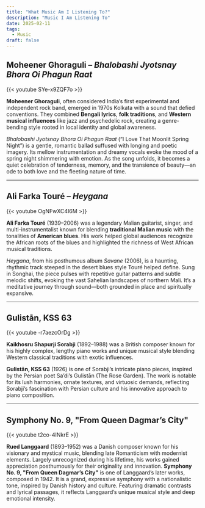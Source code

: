 ```yaml
---
title: "What Music Am I Listening To?"
description: "Music I Am Listening To"
date: 2025-02-11
tags:
  - Music
draft: false
---
```



## Moheener Ghoraguli – *Bhalobashi Jyotsnay Bhora Oi Phagun Raat*  
{{< youtube SYe-x9ZQF7o >}}

**Moheener Ghoraguli**, often considered India’s first experimental and independent rock band, emerged in 1970s Kolkata with a sound that defied conventions. They combined **Bengali lyrics**, **folk traditions**, and **Western musical influences** like jazz and psychedelic rock, creating a genre-bending style rooted in local identity and global awareness.

*Bhalobashi Jyotsnay Bhora Oi Phagun Raat* (“I Love That Moonlit Spring Night”) is a gentle, romantic ballad suffused with longing and poetic imagery. Its mellow instrumentation and dreamy vocals evoke the mood of a spring night shimmering with emotion. As the song unfolds, it becomes a quiet celebration of tenderness, memory, and the transience of beauty—an ode to both love and the fleeting nature of time.

---

## Ali Farka Touré – *Heygana*  
{{< youtube OgNFwXC4I6M >}}

**Ali Farka Touré** (1939–2006) was a legendary Malian guitarist, singer, and multi-instrumentalist known for blending **traditional Malian music** with the tonalities of **American blues**. His work helped global audiences recognize the African roots of the blues and highlighted the richness of West African musical traditions.

*Heygana*, from his posthumous album *Savane* (2006), is a haunting, rhythmic track steeped in the desert blues style Touré helped define. Sung in Songhai, the piece pulses with repetitive guitar patterns and subtle melodic shifts, evoking the vast Sahelian landscapes of northern Mali. It’s a meditative journey through sound—both grounded in place and spiritually expansive.

---

## Gulistān, KSS 63
{{< youtube -r7aezcOrDg >}}

**Kaikhosru Shapurji Sorabji** (1892–1988) was a British composer known for his highly complex, lengthy piano works and unique musical style blending Western classical traditions with exotic influences.

**Gulistān, KSS 63** (1926) is one of Sorabji’s intricate piano pieces, inspired by the Persian poet Sa’di’s Gulistān (The Rose Garden). The work is notable for its lush harmonies, ornate textures, and virtuosic demands, reflecting Sorabji’s fascination with Persian culture and his innovative approach to piano composition.

---

## Symphony No. 9, "From Queen Dagmar’s City"
{{< youtube t2co-4INkrE >}}

**Rued Langgaard** (1893–1952) was a Danish composer known for his visionary and mystical music, blending late Romanticism with modernist elements. Largely unrecognized during his lifetime, his works gained appreciation posthumously for their originality and innovation.
**Symphony No. 9, "From Queen Dagmar’s City"** is one of Langgaard’s later works, composed in 1942. It is a grand, expressive symphony with a nationalistic tone, inspired by Danish history and culture. Featuring dramatic contrasts and lyrical passages, it reflects Langgaard’s unique musical style and deep emotional intensity.
